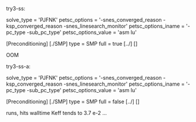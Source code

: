 try3-ss:

  solve_type = 'PJFNK'
  petsc_options = '-snes_converged_reason -ksp_converged_reason -snes_linesearch_monitor'
  petsc_options_iname = '-pc_type -sub_pc_type'
  petsc_options_value = 'asm lu'

[Preconditioning]
  [./SMP]
    type = SMP
    full = true
  [../]
[]

OOM

try3-ss-a:

  solve_type = 'PJFNK'
  petsc_options = '-snes_converged_reason -ksp_converged_reason -snes_linesearch_monitor'
  petsc_options_iname = '-pc_type -sub_pc_type'
  petsc_options_value = 'asm lu'

[Preconditioning]
  [./SMP]
    type = SMP
    full = false
  [../]
[]

runs, hits walltime
Keff tends  to 3.7 e-2 ...